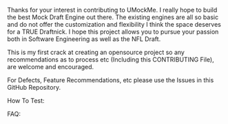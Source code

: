 Thanks for your interest in contributing to UMockMe. I really hope to build the best Mock Draft Engine out there.  The existing engines are all so basic and do not offer the customization and flexibility I think the space deserves for a TRUE Draftnick.
I hope this project allows you to pursue your passion both in Software Engineering as well as the NFL Draft.

This is my first crack at creating an opensource project so any recommendations as to process etc (Including this CONTRIBUTING File), are welcome and encouraged.

For Defects, Feature Recommendations, etc please use the Issues in this GitHub Repository.

How To Test:


FAQ:
